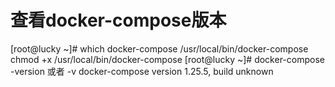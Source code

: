 # 查看docker-compose版本
[root@lucky ~]# which docker-compose
/usr/local/bin/docker-compose
chmod +x /usr/local/bin/docker-compose
[root@lucky ~]# docker-compose -version  或者  -v
docker-compose version 1.25.5, build unknown
